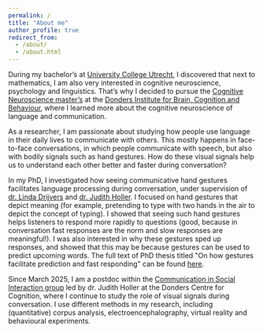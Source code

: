 ```yaml
---
permalink: /
title: "About me"
author_profile: true
redirect_from: 
  - /about/
  - /about.html
---
```


During my bachelor’s at [University College Utrecht](https://www.uu.nl/en/organisation/university-college-utrecht/about-ucu), I discovered that next to mathematics, I am  also very interested in cognitive neuroscience, psychology and linguistics. That’s why I decided to pursue the [Cognitive Neuroscience master’s](https://www.ru.nl/opleidingen/master/cognitive-neuroscience/) at the [Donders Institute for Brain, Cognition and Behaviour](https://www.ru.nl/donders/), where I learned more about the cognitive neuroscience of language and communication. 

As a researcher, I am passionate about studying how people use language in their daily lives to communicate with others. This mostly happens in face-to-face conversations, in which people communicate with speech, but also with bodily signals such as hand gestures. How do these visual signals help us to understand each other better and faster during conversation? 

In my PhD, I investigated how seeing communicative hand gestures facilitates language processing during conversation, under supervision of [dr. Linda Drijvers](https://lindadrijvers.nl) and [dr. Judith Holler](https://www.mpi.nl/people/holler-judith). I focused on hand gestures that depict meaning (for example, pretending to type with two hands in the air to depict the concept of typing). I showed that seeing such hand gestures helps listeners to respond more rapidly to questions (good, because in conversation fast responses are the norm and slow responses are meaningful!). I was also interested in why these gestures sped up responses, and showed that this may be because gestures can be used to predict upcoming words. The full text of PhD thesis titled "On how gestures facilitate prediction and fast responding" can be found [here](https://repository.ubn.ru.nl/handle/2066/316866). 

Since March 2025, I am a postdoc within the [Communication in Social Interaction group](https://cosilab.org) led by dr. Judith Holler at the Donders Centre for Cognition, where I continue to study the role of visual signals during conversation. I use different methods in my research, including (quantitative) corpus analysis, electroencephalography, virtual reality and behavioural experiments.
